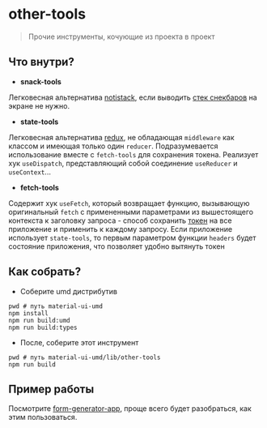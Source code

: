 # other-tools

> Прочие инструменты, кочующие из проекта в проект

## Что внутри?

 - **snack-tools**

  Легковесная альтернатива [notistack](https://github.com/iamhosseindhv/notistack/), если выводить [стек снекбаров](https://material-ui.com/components/snackbars/#notistack) на экране не нужно.

 - **state-tools**

  Легковесная альтернатива [redux](https://redux.js.org/), не обладающая `middleware` как классом и имеющая только один `reducer`. Подразумевается использование вместе с `fetch-tools` для сохранения токена. Реализует
  хук `useDispatch`, представляющий собой соединение `useReducer` и `useContext`...

 - **fetch-tools**

  Содержит хук `useFetch`, который возвращает функцию, вызывающую оригинальный `fetch` с примененными параметрами из вышестоящего контекста к заголовку запроса - способ сохранить [токен](https://en.wikipedia.org/wiki/JSON_Web_Token) на все приложение и применить к каждому запросу. Если приложение использует `state-tools`, то первым параметром функции `headers` будет состояние приложения, что позволяет удобно вытянуть токен

## Как собрать?

 - Соберите umd дистрибутив

```
pwd # путь material-ui-umd
npm install
npm run build:umd
npm run build:types
```

 - После, соберите этот инструмент

```
pwd # путь material-ui-umd/lib/other-tools
npm run build
```

## Пример работы

Посмотрите [form-generator-app](../../packages/form-generator-app), проще всего будет разобраться, как этим пользоваться.
